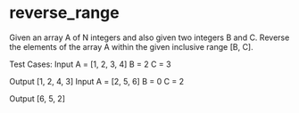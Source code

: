 # reverse_range
Given an array A of N integers and also given two integers B and C. Reverse the elements of the array A within the given inclusive range [B, C].

Test Cases:
Input
A = [1, 2, 3, 4]
B = 2
C = 3

Output
[1, 2, 4, 3]
Input
A = [2, 5, 6]
B = 0
C = 2

Output
[6, 5, 2]
